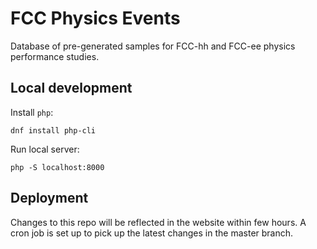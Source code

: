 # FCC Physics Events

Database of pre-generated samples for FCC-hh and FCC-ee physics performance
studies.


## Local development

Install `php`:
```
dnf install php-cli
```

Run local server:
```
php -S localhost:8000
```

## Deployment

Changes to this repo will be reflected in the website within few hours. A cron
job is set up to pick up the latest changes in the master branch.
